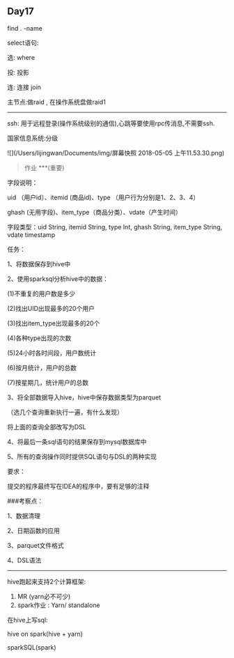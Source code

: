 ## Day17

find . -name 

select语句:

选: where

投: 投影

连: 连接 join

主节点:做raid , 在操作系统盘做raid1

---

ssh: 用于远程登录(操作系统级别的通信),心跳等要使用rpc传消息,不需要ssh.

国家信息系统:分级

![](/Users/lijingwan/Documents/img/屏幕快照 2018-05-05 上午11.53.30.png)

> 作业 ***(重要)

字段说明：

uid   （用户id）、itemid (商品id)、type  （用户行为分别是1、2、3、4）

ghash  (无用字段)、item_type（商品分类）、vdate（产生时间）

字段类型：uid String, itemid String, type Int, ghash String, item_type String, vdate timestamp

任务：

1、将数据保存到hive中

2、使用sparksql分析hive中的数据：

(1)不重复的用户数是多少

(2)找出UID出现最多的20个用户

(3)找出item_type出现最多的20个

(4)各种type出现的次数

(5)24小时各时间段，用户数统计

(6)按月统计，用户的总数

(7)按星期几，统计用户的总数

3、将全部数据导入hive，hive中保存数据类型为parquet

（选几个查询重新执行一遍，有什么发现）

将上面的查询全部改写为DSL

4、将最后一条sql语句的结果保存到mysql数据库中

5、所有的查询操作同时提供SQL语句与DSL的两种实现

要求：

提交的程序最终写在IDEA的程序中，要有足够的注释

###考察点：

1、数据清理

2、日期函数的应用

3、parquet文件格式

4、DSL语法

---

hive跑起来支持2个计算框架:

1. MR (yarn必不可少)
2. spark作业 : Yarn/ standalone 

在hive上写sql: 

hive on spark(hive + yarn)

sparkSQL(spark)
